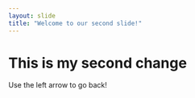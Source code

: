 ```yaml
---
layout: slide
title: "Welcome to our second slide!"
---
```

# This is my second change
Use the left arrow to go back!
